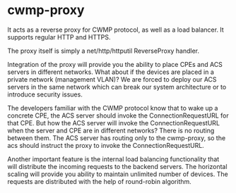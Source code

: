 # cwmp-proxy
It acts as  a reverse proxy for CWMP protocol, as well as a load balancer. It supports regular HTTP and HTTPS.

The proxy itself is simply a net/http/httputil ReverseProxy handler.

Integration of the proxy will provide you the ability to place CPEs and ACS servers in different networks. What about if the devices are placed in a private network (management VLAN)? We are forced to deploy our ACS servers in the same network which can break our system architecture or to introduce security issues.

The developers familiar with the CWMP protocol know that to wake up a concrete CPE, the ACS server should invoke the ConnectionRequestURL for that CPE. But how the ACS server will invoke the ConnectionRequestURL when the server and CPE are in different networks? There is no routing between them. The ACS server has routing only to the cwmp-proxy, so the acs should instruct the proxy to invoke the ConnectionRequestURL. 

Another important feature is the internal load balancing functionality that will distribute the incoming requests to the backend servers. The horizontal scaling will provide you ability to maintain unlimited number of devices. The requests are distributed with the help of round-robin algorithm.
